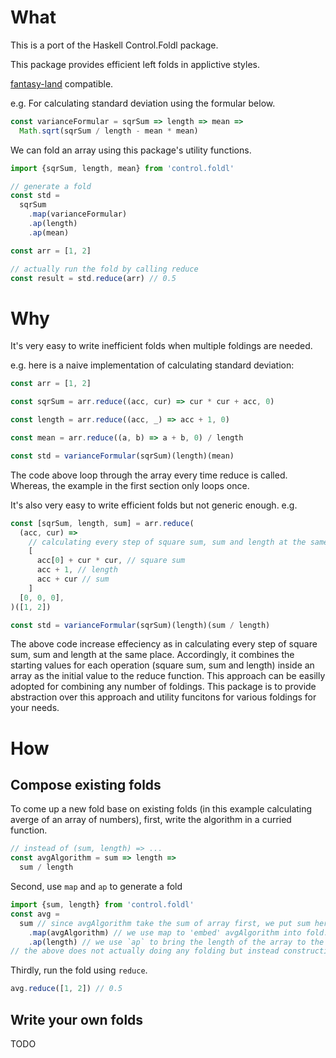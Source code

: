 # What
This is a port of the Haskell Control.Foldl package.

This package provides efficient left folds in applictive styles.

[fantasy-land](https://github.com/fantasyland/fantasy-land) compatible.

e.g. For calculating standard deviation using the formular below.
```js
const varianceFormular = sqrSum => length => mean =>
  Math.sqrt(sqrSum / length - mean * mean)
```
We can fold an array using this package's utility functions.
```js
import {sqrSum, length, mean} from 'control.foldl'

// generate a fold
const std =
  sqrSum
    .map(varianceFormular)
    .ap(length)
    .ap(mean)

const arr = [1, 2]

// actually run the fold by calling reduce
const result = std.reduce(arr) // 0.5
```

# Why
It's very easy to write inefficient folds when multiple foldings are needed.

e.g. here is a naive implementation of calculating standard deviation:
```js
const arr = [1, 2]

const sqrSum = arr.reduce((acc, cur) => cur * cur + acc, 0)

const length = arr.reduce((acc, _) => acc + 1, 0)

const mean = arr.reduce((a, b) => a + b, 0) / length

const std = varianceFormular(sqrSum)(length)(mean)
```
The code above loop through the array every time reduce is called.
Whereas, the example in the first section only loops once.

It's also very easy to write efficient folds but not generic enough.
e.g.
```js
const [sqrSum, length, sum] = arr.reduce(
  (acc, cur) =>
    // calculating every step of square sum, sum and length at the same place
    [
      acc[0] + cur * cur, // square sum
      acc + 1, // length
      acc + cur // sum
    ]
  [0, 0, 0],
)([1, 2])

const std = varianceFormular(sqrSum)(length)(sum / length)
```
The above code increase effeciency as in calculating every step of square sum, sum and length at the same place.
Accordingly, it combines the starting values for each operation (square sum, sum and length) inside an array as the initial value to the reduce function.
This approach can be easilly adopted for combining any number of foldings. This package is to provide abstraction over this approach and utility funcitons for various foldings for your needs.

# How
## Compose existing folds

To come up a new fold base on existing folds (in this example calculating averge of an array of numbers), first, write the algorithm in a curried function.
```js
// instead of (sum, length) => ...
const avgAlgorithm = sum => length =>
  sum / length
```
Second, use `map` and `ap` to generate a fold
```js
import {sum, length} from 'control.foldl'
const avg =
  sum // since avgAlgorithm take the sum of array first, we put sum here first
    .map(avgAlgorithm) // we use map to 'embed' avgAlgorithm into fold.
    .ap(length) // we use `ap` to bring the length of the array to the second argument of avgAlgorithm
// the above does not actually doing any folding but instead constructing the folding like the example under `Why` section to be triggered.
```
Thirdly, run the fold using `reduce`.
```js
avg.reduce([1, 2]) // 0.5
```
## Write your own folds
TODO